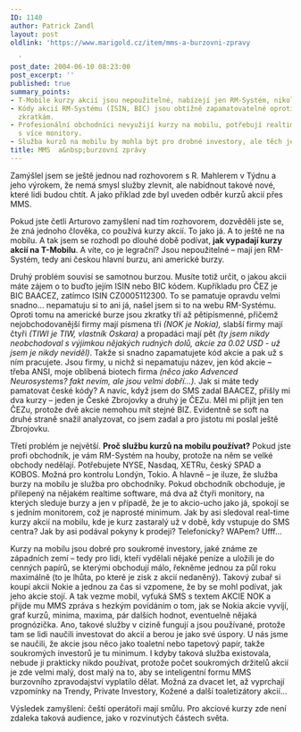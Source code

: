 ```yaml
---
ID: 1140
author: Patrick Zandl
layout: post
oldlink: 'https://www.marigold.cz/item/mms-a-burzovni-zpravy

  '
post_date: 2004-06-10 08:23:00
post_excerpt: ''
published: true
summary_points:
- T-Mobile kurzy akcií jsou nepoužitelné, nabízejí jen RM-Systém, nikoliv hlavní burzy.
- Kódy akcií RM-Systému (ISIN, BIC) jsou obtížně zapamatovatelné oproti americkým
  zkratkám.
- Profesionální obchodníci nevyužijí kurzy na mobilu, potřebují realtime software
  s více monitory.
- Služba kurzů na mobilu by mohla být pro drobné investory, ale těch je v ČR málo.
title: MMS  a&nbsp;burzovní zprávy
---
```


<p>
Zamýšlel jsem se ještě jednou nad rozhovorem s R. Mahlerem v Týdnu a jeho výrokem, že nemá smysl služby zlevnit, ale nabídnout takové nové, které lidi budou chtít. A jako příklad zde byl uveden odběr kurzů akcií přes MMS. </p>
<p>
Pokud jste četli Arturovo zamyšlení nad tím rozhovorem, dozvěděli jste se, že zná jednoho člověka, co používá kurzy akcií. To jako já. A to ještě ne na mobilu. A tak jsem se rozhodl po dlouhé době podívat, <strong>jak vypadají kurzy akcií na T-Mobilu</strong>. A víte, co je legrační? Jsou nepoužitelné &#8211; mají jen RM-Systém, tedy ani českou hlavní burzu, ani americké burzy. </p>
<p>
Druhý problém souvisí se samotnou burzou. Musíte totiž určit, o jakou akcii máte zájem o to buďto jejím ISIN nebo BIC kódem. Kupříkladu pro ČEZ je BIC BAACEZ, zatímco ISIN CZ0005112300. To se pamatuje opravdu velmi snadno&#8230; nepamatuju si to ani já, našel jsem si to na webu RM-Systému. Oproti tomu na americké burze jsou zkratky tří až pětipísmenné, přičemž nejobchodovanější firmy mají písmena tři <em>(NOK  je Nokia),</em> slabší firmy mají čtyři<em> (TIWI je TIW, vlastník Oskara)</em> a propadáci mají pět <em>(ty jsem nikdy neobchodoval s výjimkou nějakých rudných dolů, akcie za 0.02 USD - už jsem je nikdy neviděl)</em>. Takže si snadno zapamatujete kód akcie a pak už s ním pracujete. Jsou firmy, u nichž si nepamatuju název, jen kód akcie &#8211; třeba ANSI, moje oblíbená biotech firma <em>(něco jako Advenced Neurosystems? fakt nevím, ale jsou velmi dobří...).</em>  Jak si máte tedy pamatovat české kódy? A navíc, když jsem do SMS zadal BAACEZ, přišly mi dva kurzy &#8211; jeden je České Zbrojovky a druhý je ČEZu. Měl mi přijít jen ten ČEZu, protože dvě akcie nemohou mít stejné BIZ. Evidentně se soft na druhé straně snažil analyzovat, co jsem zadal a pro jistotu mi poslal ještě Zbrojovku. </p>
<p>
Třetí problém je největší. <strong>Proč službu kurzů na mobilu používat?</strong> Pokud jste profi obchodník, je vám RM-Systém na houby, protože na něm se velké obchody nedělají. Potřebujete NYSE, Nasdaq, XETRu, český SPAD a KOBOS. Možná pro kontrolu Londýn, Tokio. A hlavně &#8211; je iluze, že služba burzy na mobilu je služba pro obchodníky. Pokud obchodník obchoduje, je přilepený na nějakém realtime software, má dva až čtyři monitory, na kterých sleduje burzy a jen v případě, že je to akcio-ucho jako já, spokojí se s jedním monitorem, což je naprosté minimum. Jak by asi sledoval real-time kurzy akcií na mobilu, kde je kurz zastaralý už v době, kdy vstupuje do SMS centra? Jak by asi podával pokyny k prodeji? Telefonicky? WAPem? Ufff&#8230;</p>
<p>
Kurzy na mobilu jsou dobré pro soukromé investory, jaké známe ze západních zemí &#8211; tedy pro lidi, kteří vydělali nějaké peníze a uložili je do cenných papírů, se kterými obchodují málo, řekněme jednou za půl roku maximálně (to je lhůta, po které je zisk z akcií nedaněný). Takový zubař si koupí akcii Nokie a jednou za čas si vzpomene, že by se mohl podívat, jak jeho akcie stojí. A tak vezme mobil, vyťuká SMS s textem AKCIE NOK a přijde mu MMS zpráva s hezkým povídáním o tom, jak se Nokia akcie vyvíjí, graf kurzů, minima, maxima, pár dalších hodnot, eventuelně nějaká prognózička. Ano, takové služby v cizině fungují a jsou používané, protože tam se lidi naučili investovat do akcií a berou je jako své úspory. U nás jsme se naučili, že akcie jsou něco jako toaletní nebo tapetový papír, takže soukromých investorů je tu minimum. I kdyby taková služba existovala, nebude ji prakticky nikdo používat, protože počet soukromých držitelů akcií je zde velmi malý, dost malý na to, aby se inteligentní formu MMS burzovního zpravodajství vyplatilo dělat. Možná za dvacet let, až vyprchají vzpomínky na Trendy, Private Investory, Kožené a další toaletizátory akcií&#8230;</p>
<p>
Výsledek zamyšlení: čeští operátoři mají smůlu. Pro akciové kurzy zde není zdaleka taková audience, jako v rozvinutých částech světa.</p>